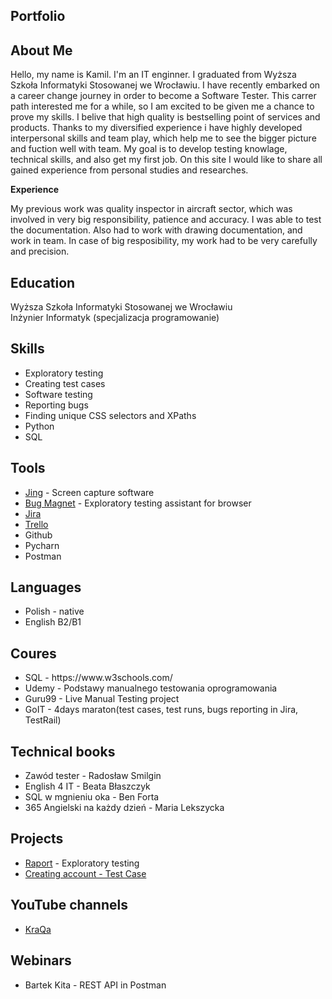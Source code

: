 <h2>Portfolio</h2>

<h2>About Me</h2>
Hello, my name is Kamil. I'm an IT enginner. I graduated from Wyższa Szkoła Informatyki Stosowanej we Wrocławiu. I have recently embarked on a career change journey in order to become a Software Tester. This carrer path interested me for a while, so I am excited to be given me a chance to prove my skills. I belive that high quality is bestselling point of services and products. Thanks to my diversified experience i have highly developed interpersonal skills and team play, which help me to see the bigger picture and fuction well with team. My goal is to develop testing knowlage, technical skills, and also get my first job. On this site I would like to share all gained experience from personal studies and researches.

<b>Experience</b> 

My previous work was quality inspector in aircraft sector, which was involved in very big responsibility, patience and accuracy. I was able to test the documentation. Also had to work with drawing documentation, and work in team. In case of big resposibility, my work had to be very carefully and precision.


<h2>Education</h2>

 Wyższa Szkoła Informatyki Stosowanej we Wrocławiu <br>
Inżynier Informatyk (specjalizacja programowanie)

<h2>Skills</h2>
<ul>
  <li>Exploratory testing</li>
  <li>Creating test cases</li>
  <li>Software testing</li>
  <li>Reporting bugs</li>
  <li>Finding unique CSS selectors and XPaths</li>
  <li>Python</li>
  <li>SQL</li>
</ul>

<h2>Tools</h2>
<ul>
  <li><a href="https://www.techsmith.com/jing-tool.html">Jing</a> - Screen capture software</li>
  <li><a href="https://chrome.google.com/webstore/detail/bug-magnet/efhedldbjahpgjcneebmbolkalbhckfi/related?hl=pl">Bug Magnet</a> - Exploratory testing assistant for browser</li>
  <li><a href="https://www.atlassian.com/software/jira">Jira</a></li>
  <li><a href="https://trello.com/en">Trello</a></li>
  <li>Github</li>
  <li>Pycharn</li>
  <li>Postman</li>
</ul>

<h2>Languages</h2>
<ul>
  <li> Polish - native</li>
  <li>English B2/B1</li>
</ul>


<h2>Coures</h2>
<ul>
  <li>SQL - https://www.w3schools.com/</li>
  <li>Udemy - Podstawy manualnego testowania oprogramowania</li>
  <li>Guru99 - Live Manual Testing project</li>
  <li>GoIT - 4days maraton(test cases, test runs, bugs reporting in Jira, TestRail)
</ul>

<h2>Technical books</h2>
  <ul>
    <li>Zawód tester - Radosław Smilgin</li>
    <li>English 4 IT - Beata Błaszczyk</li>
    <li>SQL w mgnieniu oka - Ben Forta</li>
    <li>365 Angielski na każdy dzień - Maria Lekszycka</li>
  </ul>

<h2>Projects</h2>
  <ul>
    <li><a href="https://docs.google.com/document/d/1p-5Qkteg5mwMMG6HjtEXaVrbatc-oFSrVhf3XBQn_vM/edit?usp=sharing">Raport</a> - Exploratory testing</li>
    <li><a href="https://docs.google.com/spreadsheets/d/1B9TIapTO9qzBjiP5PnfBIWo-lNejrT78xyb6MT9Yox4/edit?usp=sharing">Creating account - Test Case</a></li>
  </ul>


<h2>YouTube channels</h2>
  <ul>
  <li><a href="https://www.youtube.com/@KraQApl/streams">KraQa</a></li>
  </ul>

<h2>Webinars</h2>
  <ul>
    <li>Bartek Kita - REST API in Postman</li>
  </ul>
